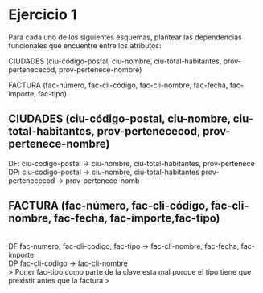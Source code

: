 # Ejercicio 1
Para cada uno de los siguientes esquemas, plantear las dependencias funcionales
que encuentre entre los atributos: <br>

CIUDADES (ciu-código-postal, ciu-nombre, ciu-total-habitantes, prov-pertenececod, prov-pertenece-nombre) <br>

FACTURA (fac-número, fac-cli-código, fac-cli-nombre, fac-fecha, fac-importe,
fac-tipo) <br>

## CIUDADES (ciu-código-postal, ciu-nombre, ciu-total-habitantes, prov-pertenececod, prov- pertenece-nombre)

DF: 
ciu-codigo-postal → ciu-nombre, ciu-total-habitantes, prov-pertenece
<br>
DP: 
ciu-codigo-postal → ciu-nombre, ciu-total-habitantes 
prov-pertenececod → prov-pertenece-nomb
<br>

## FACTURA (fac-número, fac-cli-código, fac-cli-nombre, fac-fecha, fac-importe,fac-tipo)
<br>
DF
fac-numero, fac-cli-codigo, fac-tipo → fac-cli-nombre, fac-fecha, fac-importe
<br>
DP
fac-cli-codigo → fac-cli-nombre
<br>
> Poner fac-tipo como parte de la clave esta mal porque el tipo tiene que prexistir antes que la factura
>
